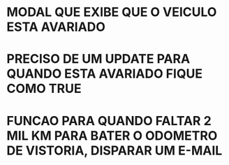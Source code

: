 
# MODAL QUE EXIBE QUE O VEICULO ESTA AVARIADO

# PRECISO DE UM UPDATE PARA QUANDO ESTA AVARIADO FIQUE COMO TRUE

# FUNCAO PARA QUANDO FALTAR 2 MIL KM PARA BATER O ODOMETRO DE VISTORIA, DISPARAR UM E-MAIL